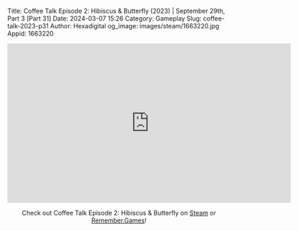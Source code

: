 Title: Coffee Talk Episode 2: Hibiscus & Butterfly (2023) | September 29th, Part 3 [Part 31]
Date: 2024-03-07 15:26
Category: Gameplay
Slug: coffee-talk-2023-p31
Author: Hexadigital
og_image: images/steam/1663220.jpg
Appid: 1663220

<center><iframe src="https://www.youtube.com/embed/XlcoxLM9X8w?feature=oembed" allow="accelerometer; autoplay; encrypted-media; gyroscope; picture-in-picture" width="640" height="360" frameborder="0"></iframe>

Check out Coffee Talk Episode 2: Hibiscus & Butterfly on [Steam](https://store.steampowered.com/app/1663220/?curator_clanid=34633900) or [Remember.Games](https://remember.games/game/8083/coffee-talk-episode-2-hibiscus-butterfly/)!</center>